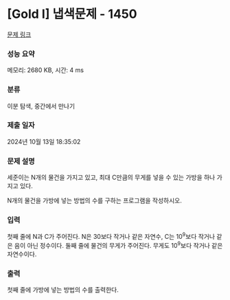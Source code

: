 # [Gold I] 냅색문제 - 1450 

[문제 링크](https://www.acmicpc.net/problem/1450) 

### 성능 요약

메모리: 2680 KB, 시간: 4 ms

### 분류

이분 탐색, 중간에서 만나기

### 제출 일자

2024년 10월 13일 18:35:02

### 문제 설명

<p>세준이는 N개의 물건을 가지고 있고, 최대 C만큼의 무게를 넣을 수 있는 가방을 하나 가지고 있다.</p>

<p>N개의 물건을 가방에 넣는 방법의 수를 구하는 프로그램을 작성하시오.</p>

### 입력 

 <p>첫째 줄에 N과 C가 주어진다. N은 30보다 작거나 같은 자연수, C는 10<sup>9</sup>보다 작거나 같은 음이 아닌 정수이다. 둘째 줄에 물건의 무게가 주어진다. 무게도 10<sup>9</sup>보다 작거나 같은 자연수이다.</p>

### 출력 

 <p>첫째 줄에 가방에 넣는 방법의 수를 출력한다.</p>

